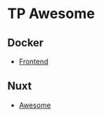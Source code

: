 # TP Awesome

## Docker

- [Frontend](https://github.com/tampm92/tp-awesome/tree/master/docker/frontend)

## Nuxt

- [Awesome](https://github.com/tampm92/tp-awesome/tree/master/nuxt)